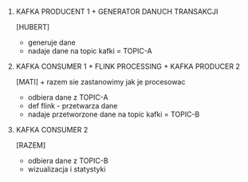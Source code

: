 

1. KAFKA PRODUCENT 1 + GENERATOR DANUCH TRANSAKCJI

    [HUBERT]

    - generuje dane
    - nadaje dane na topic kafki = TOPIC-A


2. KAFKA CONSUMER 1 + FLINK PROCESSING + KAFKA PRODUCER 2

    [MATI] + razem sie zastanowimy jak je procesowac

    - odbiera dane z TOPIC-A
    - def flink - przetwarza dane
    - nadaje przetworzone dane na topic kafki = TOPIC-B


3. KAFKA CONSUMER 2

    [RAZEM]

    - odbiera dane z TOPIC-B
    - wizualizacja i statystyki